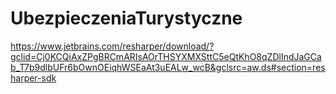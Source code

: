 # UbezpieczeniaTurystyczne
https://www.jetbrains.com/resharper/download/?gclid=Cj0KCQiAxZPgBRCmARIsAOrTHSYXMXSttC5eQtKhO8qZDlIndJaGCab_T7b9dlbUFr6bOwnOEiqhWSEaAt3uEALw_wcB&gclsrc=aw.ds#section=resharper-sdk



